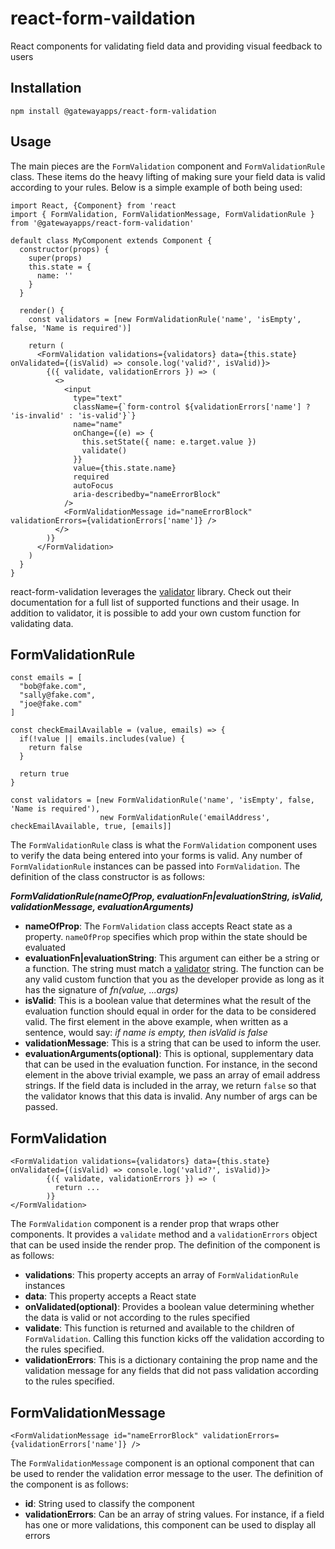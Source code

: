 # react-form-vaildation

React components for validating field data and providing visual feedback to users

## Installation

`npm install @gatewayapps/react-form-validation`

## Usage

The main pieces are the `FormValidation` component and `FormValidationRule` class. These items do the heavy lifting of making sure your field data is valid according to your rules. Below is a simple example of both being used:

```
import React, {Component} from 'react
import { FormValidation, FormValidationMessage, FormValidationRule } from '@gatewayapps/react-form-validation'

default class MyComponent extends Component {
  constructor(props) {
    super(props)
    this.state = {
      name: ''
    }
  }

  render() {
    const validators = [new FormValidationRule('name', 'isEmpty', false, 'Name is required')]

    return (
      <FormValidation validations={validators} data={this.state} onValidated={(isValid) => console.log('valid?', isValid)}>
        {({ validate, validationErrors }) => (
          <>
            <input
              type="text"
              className={`form-control ${validationErrors['name'] ? 'is-invalid' : 'is-valid'}`}
              name="name"
              onChange={(e) => {
                this.setState({ name: e.target.value })
                validate()
              }}
              value={this.state.name}
              required
              autoFocus
              aria-describedby="nameErrorBlock"
            />
            <FormValidationMessage id="nameErrorBlock" validationErrors={validationErrors['name']} />
          </>
        )}
      </FormValidation>
    )
  }
}
```

react-form-validation leverages the [validator](https://github.com/chriso/validator.js) library. Check out their documentation for a full list of supported functions and their usage.
In addition to validator, it is possible to add your own custom function for validating data.

## FormValidationRule

```
const emails = [
  "bob@fake.com",
  "sally@fake.com",
  "joe@fake.com"
]

const checkEmailAvailable = (value, emails) => {
  if(!value || emails.includes(value) {
    return false
  }

  return true
}

const validators = [new FormValidationRule('name', 'isEmpty', false, 'Name is required'),
                    new FormValidationRule('emailAddress', checkEmailAvailable, true, [emails]]
```

The `FormValidationRule` class is what the `FormValidation` component uses to verify the data being entered into your forms is valid. Any number of `FormValidationRule` instances can be passed into `FormValidation`. The definition of the class constructor is as follows:

**_FormValidationRule(nameOfProp, evaluationFn|evaluationString, isValid, validationMessage, evaluationArguments)_**

- **nameOfProp**: The `FormValidation` class accepts React state as a property. `nameOfProp` specifies which prop within the state should be evaluated
- **evaluationFn|evaluationString**: This argument can either be a string or a function. The string must match a [validator](https://github.com/chriso/validator.js) string. The function can be any valid custom function that you as the developer provide as long as it has the signature of _fn(value, ...args)_
- **isValid**: This is a boolean value that determines what the result of the evaluation function should equal in order for the data to be considered valid. The first element in the above example, when written as a sentence, would say: _if name is empty, then isValid is false_
- **validationMessage**: This is a string that can be used to inform the user.
- **evaluationArguments(optional)**: This is optional, supplementary data that can be used in the evaluation function. For instance, in the second element in the above trivial example, we pass an array of email address strings. If the field data is included in the array, we return `false` so that the validator knows that this data is invalid. Any number of args can be passed.

## FormValidation

```
<FormValidation validations={validators} data={this.state} onValidated={(isValid) => console.log('valid?', isValid)}>
        {({ validate, validationErrors }) => (
          return ...
        )}
</FormValidation>
```

The `FormValidation` component is a render prop that wraps other components. It provides a `validate` method and a `validationErrors` object that can be used inside the render prop. The definition of the component is as follows:

- **validations**: This property accepts an array of `FormValidationRule` instances
- **data**: This property accepts a React state
- **onValidated(optional)**: Provides a boolean value determining whether the data is valid or not according to the rules specified
- **validate**: This function is returned and available to the children of `FormValidation`. Calling this function kicks off the validation according to the rules specified.
- **validationErrors**: This is a dictionary containing the prop name and the validation message for any fields that did not pass validation according to the rules specified.

## FormValidationMessage

```
<FormValidationMessage id="nameErrorBlock" validationErrors={validationErrors['name']} />
```

The `FormValidationMessage` component is an optional component that can be used to render the validation error message to the user. The definition of the component is as follows:

- **id**: String used to classify the component
- **validationErrors**: Can be an array of string values. For instance, if a field has one or more validations, this component can be used to display all errors
